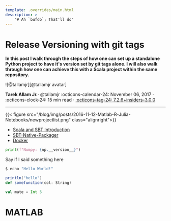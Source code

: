 ```yaml
---
template: .overrides/main.html
description: >
    "# Ah `bufdo`; That'll do"
---
```


# Release Versioning with git tags

__In this post I walk through the steps of how one can set up a standalone Python
project to have it's version set by git tags alone. I will also walk through how one can achieve
this with a Scala project within the same repository.__

<aside class="mdx-author" markdown>
![@tallamjr][@tallamjr avatar]

<span>__Tarek Allam Jr.__· @tallamjr</span>
<span>
:octicons-calendar-24: November 06, 2017 ·
:octicons-clock-24: 15 min read ·
[:octicons-tag-24: 7.2.6+insiders-3.0.0][insiders-3.0.0]
</span>
</aside>

  [@tallamjr avatar]: https://avatars.githubusercontent.com/tallamjr
  [insiders-3.0.0]: ../../insiders/changelog.md#3.0.0

---

{{< figure src="/blog/img/posts/2016-11-12-Matlab-R-Julia-Notebooks/newprojectlist.png" class="alignright">}}

- [Scala and SBT Introduction](#scala)
- [SBT-Native-Packager](#native)
- [Docker](#docker)

```python
print(f"Numpy: {np.__version__}")
```

Say if I said something here

```bash
$ echo "Hello World!"
```

```scala
println("hello")
def somefunction(col: String)

val mate = Int 5
```
# <a name="matlab"></a>MATLAB
